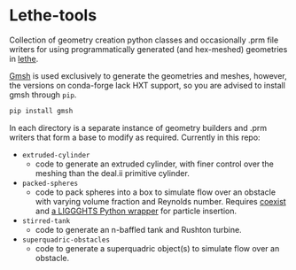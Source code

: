 # Lethe-tools

Collection of geometry creation python classes and occasionally .prm file writers for using programmatically generated (and hex-meshed) geometries in [lethe](https://github.com/lethe-cfd/lethe).

[Gmsh](https://gitlab.onelab.info/gmsh/gmsh/) is used exclusively to generate the geometries and meshes, however, the versions on conda-forge lack HXT support, so you are advised to install gmsh through `pip`.

```python
pip install gmsh
```

In each directory is a separate instance of geometry builders and .prm writers that form a base to modify as required. Currently in this repo:

- `extruded-cylinder`
  - code to generate an extruded cylinder, with finer control over the meshing than the deal.ii primitive cylinder.
- `packed-spheres`
  - code to pack spheres into a box to simulate flow over an obstacle with varying volume fraction and Reynolds number. Requires [coexist](https://github.com/uob-positron-imaging-centre/Coexist) and [a LIGGGHTS Python wrapper](https://github.com/uob-positron-imaging-centre/PICI-LIGGGHTS) for particle insertion.
- `stirred-tank`
  - code to generate an n-baffled tank and Rushton turbine.
- `superquadric-obstacles`
  - code to generate a superquadric object(s) to simulate flow over an obstacle.
